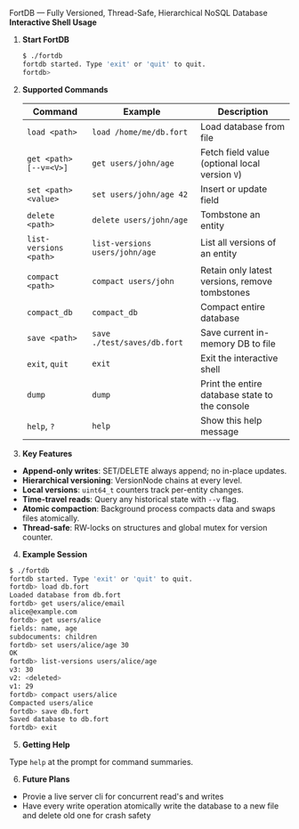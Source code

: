 FortDB — Fully Versioned, Thread-Safe, Hierarchical NoSQL Database
**Interactive Shell Usage**

1. **Start FortDB**

   ```bash
   $ ./fortdb
   fortdb started. Type 'exit' or 'quit' to quit.
   fortdb>
   ```

2. **Supported Commands**

   | Command                | Example                        | Description                                    |
   | ---------------------- | ------------------------------ | ---------------------------------------------- |
   | `load <path>`          | `load /home/me/db.fort`        | Load database from file                        |
   | `get <path> [--v=<V>]` | `get users/john/age`           | Fetch field value (optional local version `V`) |
   | `set <path> <value>`   | `set users/john/age 42`        | Insert or update field                         |
   | `delete <path>`        | `delete users/john/age`        | Tombstone an entity                            |
   | `list-versions <path>` | `list-versions users/john/age` | List all versions of an entity                 |
   | `compact <path>`       | `compact users/john`           | Retain only latest versions, remove tombstones |
   | `compact_db`           | `compact_db`                   | Compact entire database                        |
   | `save <path>`          | `save ./test/saves/db.fort`    | Save current in-memory DB to file              |
   | `exit`, `quit`         | `exit`                         | Exit the interactive shell                     |
   | `dump`                 | `dump`                         | Print the entire database state to the console |
   | `help`, `?`            | `help`                         | Show this help message                         |

3. **Key Features**

* **Append-only writes**: SET/DELETE always append; no in-place updates.
* **Hierarchical versioning**: VersionNode chains at every level.
* **Local versions**: `uint64_t` counters track per-entity changes.
* **Time-travel reads**: Query any historical state with `--v` flag.
* **Atomic compaction**: Background process compacts data and swaps files atomically.
* **Thread-safe**: RW-locks on structures and global mutex for version counter.

4. **Example Session**

```bash
$ ./fortdb
fortdb started. Type 'exit' or 'quit' to quit.
fortdb> load db.fort
Loaded database from db.fort
fortdb> get users/alice/email
alice@example.com
fortdb> get users/alice 
fields: name, age
subdocuments: children
fortdb> set users/alice/age 30
OK
fortdb> list-versions users/alice/age
v3: 30
v2: <deleted>
v1: 29
fortdb> compact users/alice
Compacted users/alice
fortdb> save db.fort
Saved database to db.fort
fortdb> exit
```

5. **Getting Help**

Type `help` at the prompt for command summaries.

6. **Future Plans**

* Provie a live server cli for concurrent read's and writes
* Have every write operation atomically write the database to a new file and delete old one for crash safety

